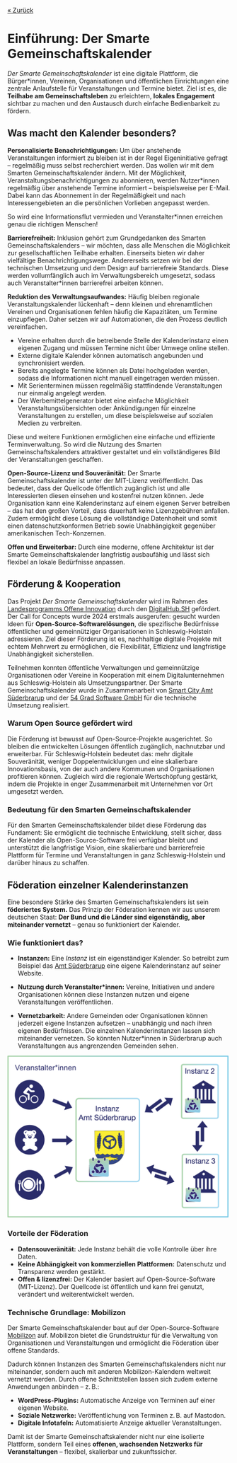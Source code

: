 
[« Zurück](/get-started)


# Einführung: Der Smarte Gemeinschaftskalender

*Der Smarte Gemeinschaftskalender* ist eine digitale Plattform, die Bürger*innen, Vereinen, Organisationen und öffentlichen Einrichtungen eine zentrale Anlaufstelle für Veranstaltungen und Termine bietet. Ziel ist es, die **Teilhabe am Gemeinschaftsleben** zu erleichtern, **lokales Engagement** sichtbar zu machen und den Austausch durch einfache Bedienbarkeit zu fördern.

## Was macht den Kalender besonders?

**Personalisierte Benachrichtigungen:** 
Um über anstehende Veranstaltungen informiert zu bleiben ist in der Regel Eigeninitiative gefragt – regelmäßig muss selbst recherchiert werden. Das wollen wir mit dem Smarten Gemeinschaftskalender ändern. Mit der Möglichkeit, Veranstaltungsbenachrichtigungen zu abonnieren, werden Nutzer*innen regelmäßig über anstehende Termine informiert – beispielsweise per E-Mail. Dabei kann das Abonnement in der Regelmäßigkeit und nach Interessengebieten an die persönlichen Vorlieben angepasst werden. 

So wird eine Informationsflut vermieden und Veranstalter*innen erreichen genau die richtigen Menschen!


**Barrierefreiheit:** 
Inklusion gehört zum Grundgedanken des Smarten Gemeinschaftskalenders – wir möchten, dass alle Menschen die Möglichkeit zur gesellschaftlichen Teilhabe erhalten. Einerseits bieten wir daher vielfältige Benachrichtigungswege. Andererseits setzen wir bei der technischen Umsetzung und dem Design auf barrierefreie Standards. Diese werden vollumfänglich auch im Verwaltungsbereich umgesetzt, sodass auch Veranstalter*innen barrierefrei arbeiten können.

**Reduktion des Verwaltungsaufwandes:** 
Häufig bleiben regionale Veranstaltungskalender lückenhaft – denn kleinen und ehrenamtlichen Vereinen und Organisationen fehlen häufig die Kapazitäten, um Termine einzupflegen. Daher setzen wir auf Automationen, die den Prozess deutlich vereinfachen. 
* Vereine erhalten durch die betreibende Stelle der Kalenderinstanz einen eigenen Zugang und müssen Termine nicht über Umwege online stellen.
* Externe digitale Kalender können automatisch angebunden und synchronisiert werden.
* Bereits angelegte Termine können als Datei hochgeladen werden, sodass die Informationen nicht manuell eingetragen werden müssen.
* Mit Serienterminen müssen regelmäßig stattfindende Veranstaltungen nur einmalig angelegt werden.
* Der Werbemittelgenerator bietet eine einfache Möglichkeit Veranstaltungsübersichten oder Ankündigungen für einzelne Veranstaltungen zu erstellen, um diese beispielsweise auf sozialen Medien zu verbreiten. 

Diese und weitere Funktionen ermöglichen eine einfache und effiziente Terminverwaltung. So wird die Nutzung des Smarten Gemeinschaftskalenders attraktiver gestaltet und ein vollständigeres Bild der Veranstaltungen geschaffen.

**Open-Source-Lizenz und Souveränität:** 
Der Smarte Gemeinschaftskalender ist unter der MIT-Lizenz veröffentlicht. Das bedeutet, dass der Quellcode öffentlich zugänglich ist und alle Interessierten diesen einsehen und kostenfrei nutzen können. Jede Organisation kann eine Kalenderinstanz auf einem eigenen Server betreiben – das hat den großen Vorteil, dass dauerhaft keine Lizenzgebühren anfallen. Zudem ermöglicht diese Lösung die vollständige Datenhoheit und somit einen datenschutzkonformen Betrieb sowie Unabhängigkeit gegenüber amerikanischen Tech-Konzernen.

**Offen und Erweiterbar:** 
Durch eine moderne, offene Architektur ist der Smarte Gemeinschaftskalender langfristig ausbaufähig und lässt sich flexibel an lokale Bedürfnisse anpassen. 


## Förderung & Kooperation 

Das Projekt *Der Smarte Gemeinschaftskalender* wird im Rahmen des [Landesprogramms Offene Innovation](https://digitalhub.sh/de/call-for-concept-zum-landesprogramm-offene-innovation) durch den [DigitalHub.SH](https://digitalhub.sh) gefördert. Der Call for Concepts wurde 2024 erstmals ausgerufen: gesucht wurden Ideen für **Open-Source-Softwarelösungen**, die spezifische Bedürfnisse öffentlicher und gemeinnütziger Organisationen in Schleswig-Holstein adressieren. Ziel dieser Förderung ist es, nachhaltige digitale Projekte mit echtem Mehrwert zu ermöglichen, die Flexibilität, Effizienz und langfristige Unabhängigkeit sicherstellen. 

Teilnehmen konnten öffentliche Verwaltungen und gemeinnützige Organisationen oder Vereine in Kooperation mit einem Digitalunternehmen aus Schleswig-Holstein als Umsetzungspartner. Der Smarte Gemeinschaftskalender wurde in Zusammenarbeit von [Smart City Amt Süderbrarup](https://smartcityamtsuederbrarup.de) und der [54 Grad Software GmbH](54gradsoftware.de) für die technische Umsetzung realisiert. 

### Warum Open Source gefördert wird
Die Förderung ist bewusst auf Open-Source-Projekte ausgerichtet. So bleiben die entwickelten Lösungen öffentlich zugänglich, nachnutzbar und erweiterbar. Für Schleswig‑Holstein bedeutet das: mehr digitale Souveränität, weniger Doppelentwicklungen und eine skalierbare Innovationsbasis, von der auch andere Kommunen und Organisationen profitieren können. Zugleich wird die regionale Wertschöpfung gestärkt, indem die Projekte in enger Zusammenarbeit mit Unternehmen vor Ort umgesetzt werden.

### Bedeutung für den Smarten Gemeinschaftskalender
Für den Smarten Gemeinschaftskalender bildet diese Förderung das Fundament: Sie ermöglicht die technische Entwicklung, stellt sicher, dass der Kalender als Open-Source-Software frei verfügbar bleibt und unterstützt die langfristige Vision, eine skalierbare und barrierefreie Plattform für Termine und Veranstaltungen in ganz Schleswig‑Holstein und darüber hinaus zu schaffen.

## Föderation einzelner Kalenderinstanzen

Eine besondere Stärke des Smarten Gemeinschaftskalenders ist sein **föderiertes System.** Das Prinzip der Föderation kennen wir aus unserem deutschen Staat: **Der Bund und die Länder sind eigenständig, aber miteinander vernetzt** – genau so funktioniert der Kalender.

### Wie funktioniert das?

* **Instanzen:** Eine *Instanz* ist ein eigenständiger Kalender. So betreibt zum Beispiel das [Amt Süderbrarup](https://www.amt-suederbrarup.de) eine eigene Kalenderinstanz auf seiner Website.

* **Nutzung durch Veranstalter*innen:** Vereine, Initiativen und andere Organisationen können diese Instanzen nutzen und eigene Veranstaltungen veröffentlichen.

* **Vernetzbarkeit:** Andere Gemeinden oder Organisationen können jederzeit eigene Instanzen aufsetzen – unabhängig und nach ihren eigenen Bedürfnissen. Die einzelnen Kalenderinstanzen lassen sich miteinander vernetzen. So könnten Nutzer*innen in Süderbrarup auch Veranstaltungen aus angrenzenden Gemeinden sehen.

<img src="./Bilder/Föderation.png" alt="Button + Einzeltermin anlegen" style="width:500px;">


### Vorteile der Föderation
* **Datensouveränität:** Jede Instanz behält die volle Kontrolle über ihre Daten.
* **Keine Abhängigkeit von kommerziellen Plattformen:** Datenschutz und Transparenz werden gestärkt.
* **Offen & lizenzfrei:** Der Kalender basiert auf Open-Source-Software (MIT-Lizenz). Der Quellcode ist öffentlich und kann frei genutzt, verändert und weiterentwickelt werden.

### Technische Grundlage: Mobilizon
Der Smarte Gemeinschaftskalender baut auf der Open-Source-Software [Mobilizon](https://mobilizon.org) auf.
Mobilizon bietet die Grundstruktur für die Verwaltung von Organisationen und Veranstaltungen und ermöglicht die Föderation über offene Standards.

Dadurch können Instanzen des Smarten Gemeinschaftskalenders nicht nur miteinander, sondern auch mit anderen Mobilizon-Kalendern weltweit vernetzt werden. Durch offene Schnittstellen lassen sich zudem externe Anwendungen anbinden – z. B.:
* **WordPress-Plugins:** Automatische Anzeige von Terminen auf einer eigenen Website.
* **Soziale Netzwerke:** Veröffentlichung von Terminen z. B. auf Mastodon.
* **Digitale Infotafeln:** Automatisierte Anzeige aktueller Veranstaltungen.

Damit ist der Smarte Gemeinschaftskalender nicht nur eine isolierte Plattform, sondern Teil eines **offenen, wachsenden Netzwerks für Veranstaltungen** – flexibel, skalierbar und zukunftssicher.